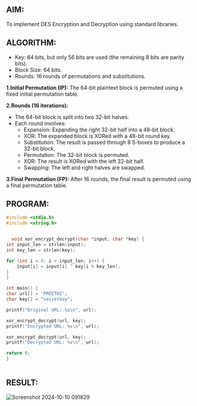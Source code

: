 ## AIM:
To implement DES Encryption and Decryption using standard libraries.
## ALGORITHM:
* Key: 64 bits, but only 56 bits are used (the remaining 8 bits are parity bits).<br>
* Block Size: 64 bits.<br>
* Rounds: 16 rounds of permutations and substitutions.


__1.Initial Permutation (IP):__ The 64-bit plaintext block is permuted using a fixed initial permutation table.<br>

__2.Rounds (16 iterations):__
<br>
* The 64-bit block is split into two 32-bit halves.<br>
* Each round involves:<br>
   * Expansion: Expanding the right 32-bit half into a 48-bit block.<br>
   * XOR: The expanded block is XORed with a 48-bit round key.<br>
   * Substitution: The result is passed through 8 S-boxes to produce a 32-bit block.<br>
   * Permutation: The 32-bit block is permuted.<br>
   * XOR: The result is XORed with the left 32-bit half.<br>
   * Swapping: The left and right halves are swapped.

__3.Final Permutation (FP):__ After 16 rounds, the final result is permuted using a final permutation table.

## PROGRAM:
```c
#include <stdio.h>
#include <string.h>


  void xor_encrypt_decrypt(char *input, char *key) {
int input_len = strlen(input);
int key_len = strlen(key);

for (int i = 0; i < input_len; i++) {
    input[i] = input[i] ^ key[i % key_len]; 
}
}

int main() {
char url[] = "PREETHI";
char key[] = "secretkey"; 

printf("Original URL: %s\n", url);

xor_encrypt_decrypt(url, key);
printf("Encrypted URL: %s\n", url);

xor_encrypt_decrypt(url, key);
printf("Decrypted URL: %s\n", url);

return 0;
}
    


```

## RESULT:
![Screenshot 2024-10-10 091829](https://github.com/user-attachments/assets/b4702dfe-9346-40ba-b59e-7e8e0632be0b)


